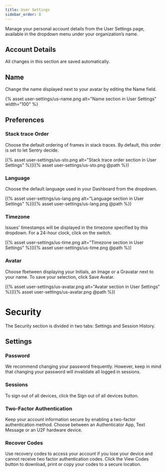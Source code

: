 ```yaml
---
title: User Settings
sidebar_order: 8
---
```

Manage your personal account details from the User Settings page, available in the dropdown menu under your organization’s name.

## Account Details

All changes in this section are saved automatically.

## Name

Change the name displayed next to your avatar by editing the Name field.

{% asset user-settings/us-name.png alt="Name section in User Settings" width="100" %} 

## Preferences

### Stack trace Order

Choose the default ordering of frames in stack traces. By default, this order is set to let Sentry decide. 

[{% asset user-settings/us-sto.png alt="Stack trace order section in User Settings" %}]({% asset user-settings/us-sto.png @path %})

### Language

Choose the default language used in your Dashboard from the dropdown.

[{% asset user-settings/us-lang.png alt="Language section in User Settings" %}]({% asset user-settings/us-lang.png @path %})

### Timezone

Issues' timestamps will be displayed in the timezone specified by this dropdown. For a 24-hour clock, click on the switch.

[{% asset user-settings/us-time.png alt="Timezone section in User Settings" %}]({% asset user-settings/us-time.png @path %})

### Avatar

Choose fbetween displaying your Initials, an Image or a Gravatar next to your name. To save your selection, click Save Avatar.

[{% asset user-settings/us-avatar.png alt="Avatar section in User Settings" %}]({% asset user-settings/us-avatar.png @path %})

# Security

The Security section is divided in two tabs: Settings and Session History.

## Settings
### Password

We recommend changing your password frequently. However, keep in mind that changing your password will invalidate all logged in sessions.

### Sessions

To sign out of all devices, click the Sign out of all devices button.

### Two-Factor Authentication

Keep your account information secure by enabling a two-factor authentication method. Choose between an Authenticator App, Text Message or an U2F hardware device.

### Recover Codes

Use recovery codes to access your account if you lose your device and cannot receive two factor authentication codes. Click the View Codes button to download, print or copy your codes to a secure location.